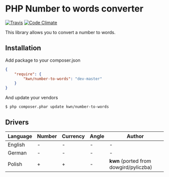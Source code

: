 PHP Number to words converter
=========================

[![Travis](https://travis-ci.org/kwn/number-to-words.svg?branch=master)](https://travis-ci.org/kwn/number-to-words)
[![Code Climate](https://codeclimate.com/github/kwn/number-to-words/badges/gpa.svg)](https://codeclimate.com/github/kwn/number-to-words)

This library allows you to convert a number to words. 

Installation
------------

Add package to your composer.json

```json
{
    "require": {
        "kwn/number-to-words": "dev-master"
    }
}
```

And update your vendors

```
$ php composer.phar update kwn/number-to-words
```

Drivers
-------

Language | Number | Currency | Angle | Author
---------|--------|----------|-------|-------
English  | -      | -        | -     | -
German   | -      | -        | -     | -
Polish   | +      | +        | -     | **kwn** (ported from dowgird/pyliczba)
